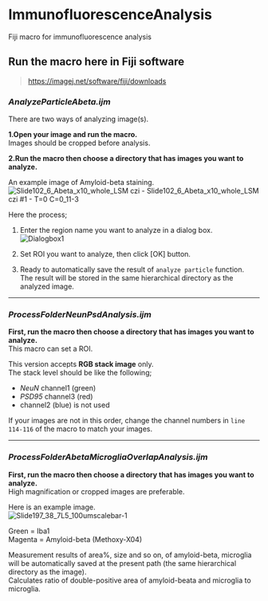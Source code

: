 # ImmunofluorescenceAnalysis
Fiji macro for immunofluorescence analysis

## Run the macro here in Fiji software
> https://imagej.net/software/fiji/downloads

### *AnalyzeParticleAbeta.ijm*  
  There are two ways of analyzing image(s).
  
  **1.Open your image and run the macro.**  
  Images should be cropped before analysis.
  
  **2.Run the macro then choose a directory that has images you want to analyze.**
 
  An example image of Amyloid-beta staining.  
  ![Slide102_6_Abeta_x10_whole_LSM czi - Slide102_6_Abeta_x10_whole_LSM czi #1 - T=0 C=0_11-3](https://user-images.githubusercontent.com/59642394/217436089-caade094-9235-400f-a0b6-5a9bdd92cc35.jpg)

Here the process; 
1. Enter the region name you want to analyze in a dialog box.  
  ![Dialogbox1](https://user-images.githubusercontent.com/59642394/217437241-b613ae84-b3a9-452f-8c6c-29f2c0a6792e.png)
  
1. Set ROI you want to analyze, then click [OK] button.
  
1. Ready to automatically save the result of `analyze particle` function.  
   The result will be stored in the same hierarchical directory as the analyzed image.
  
---
### *ProcessFolderNeunPsdAnalysis.ijm*
  
  **First, run the macro then choose a directory that has images you want to analyze.**  
  This macro can set a ROI.  
  
  This version accepts **RGB stack image** only.  
  The stack level should be like the following;  
  
  - *NeuN* channel1 (green)  
  - *PSD95* channel3 (red)  
  - channel2 (blue) is not used  
  
  If your images are not in this order, change the channel numbers in `line 114-116` of the macro to match your images.  
  
  
--- 
### *ProcessFolderAbetaMicrogliaOverlapAnalysis.ijm*  

  **First, run the macro then choose a directory that has images you want to analyze.**  
  High magnification or cropped images are preferable. 
  
  Here is an example image.  
  ![Slide197_38_7L5_100umscalebar-1](https://user-images.githubusercontent.com/59642394/217463109-4396cf21-1a27-4935-9007-5e223a02d196.jpg)  
  
  Green = Iba1  
  Magenta = Amyloid-beta (Methoxy-X04)  
  
  Measurement results of area%, size and so on, of amyloid-beta, microglia will be automatically saved at the present path (the same hierarchical directory as the image).  
  Calculates ratio of double-positive area of amyloid-beata and microglia to microglia.  
  
  

